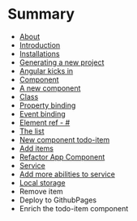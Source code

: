 # Summary

* [About](README.md)
* [Introduction](introduction.md)
* [Installations](installations.md)
* [Generating a new project](generating_a_new_project.md)
* [Angular kicks in](angular_kicks_in.md)
* [Component](component.md)
* [A new component](a_new_component.md)
* [Class](class.md)
* [Property binding](property_binding.md)
* [Event binding](event_binding.md)
* [Element ref - #](element_ref_-.md)
* [The list](the_list.md)
* [New component todo-item](new_component_todo-item.md)
* [Add items](add_items.md)
* [Refactor App Component](refactor_app_component.md)
* [Service](service.md)
* [Add more abilities to service](add_more_abilities_to_service.md)
* [Local storage](local_storage.md)
* Remove item
* Deploy to GithubPages
* Enrich the todo-item component

